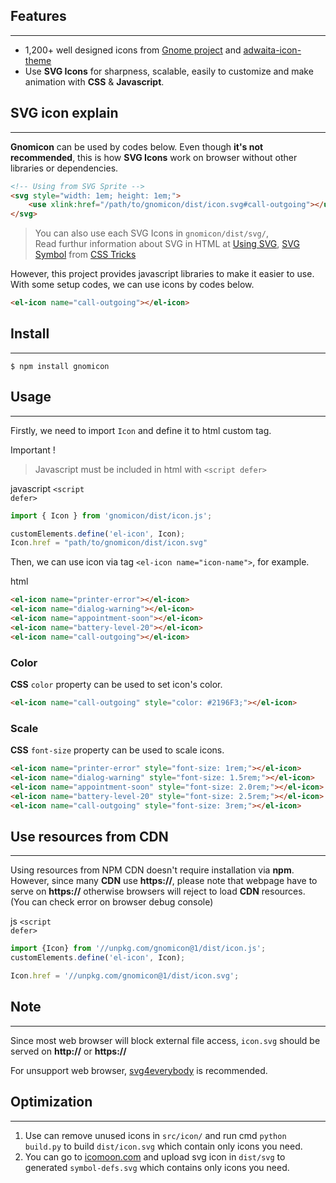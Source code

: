 ## Features
---

- 1,200+ well designed icons from [Gnome project](https://gitlab.gnome.org/Teams/Design/icon-development-kit-www)
  and [adwaita-icon-theme](https://gitlab.gnome.org/GNOME/adwaita-icon-theme)
- Use **SVG Icons** for sharpness, scalable, easily to customize
  and make animation with **CSS** & **Javascript**.

## SVG icon explain
---

**Gnomicon** can be used by codes below. Even though
**it's not recommended**, this is how **SVG Icons** work on browser
without other libraries or dependencies.

```html
<!-- Using from SVG Sprite -->
<svg style="width: 1em; height: 1em;">
    <use xlink:href="/path/to/gnomicon/dist/icon.svg#call-outgoing"></use>
</svg>
```
> You can also use each SVG Icons in `gnomicon/dist/svg/`,  
> Read furthur information about SVG in HTML at
> [Using SVG](https://css-tricks.com/using-svg/),
> [SVG Symbol](https://css-tricks.com/svg-symbol-good-choice-icons/)
> from [CSS Tricks](https://css-tricks.com)

However, this project provides javascript libraries to make it easier to use.
With some setup codes, we can use icons by codes below.

```html
<el-icon name="call-outgoing"></el-icon>
```

## Install
---

```shell
$ npm install gnomicon
```

## Usage
---

Firstly, we need to import `Icon` and define it to html custom tag.

<el-tag class="title-block bg-red">Important !</el-tag>
> Javascript must be included in html with `<script defer>`

<el-tag class="title-block">javascript <code>\<script defer></code></el-tag>
```js
import { Icon } from 'gnomicon/dist/icon.js';

customElements.define('el-icon', Icon);
Icon.href = "path/to/gnomicon/dist/icon.svg"
```

Then, we can use icon via tag `<el-icon name="icon-name">`, for example.

<el-tag class="title-block">html</el-tag>
```html
<el-icon name="printer-error"></el-icon>
<el-icon name="dialog-warning"></el-icon>
<el-icon name="appointment-soon"></el-icon>
<el-icon name="battery-level-20"></el-icon>
<el-icon name="call-outgoing"></el-icon>
```

<div style="font-size: 3rem;">
<el-icon name="printer-error"></el-icon>
<el-icon name="dialog-warning"></el-icon>
<el-icon name="appointment-soon"></el-icon>
<el-icon name="battery-level-20"></el-icon>
<el-icon name="call-outgoing"></el-icon>
</div>

### Color

**CSS** `color` property can be used to set icon's color.

```html
<el-icon name="call-outgoing" style="color: #2196F3;"></el-icon>
```
<div style="color: #2196F3; font-size: 3rem;">
    <el-icon name="printer-error"></el-icon>
    <el-icon name="dialog-warning"></el-icon>
    <el-icon name="appointment-soon"></el-icon>
    <el-icon name="battery-level-20"></el-icon>
    <el-icon name="call-outgoing"></el-icon>
</div>

### Scale

**CSS** `font-size` property can be used to scale icons.

```html
<el-icon name="printer-error" style="font-size: 1rem;"></el-icon>
<el-icon name="dialog-warning" style="font-size: 1.5rem;"></el-icon>
<el-icon name="appointment-soon" style="font-size: 2.0rem;"></el-icon>
<el-icon name="battery-level-20" style="font-size: 2.5rem;"></el-icon>
<el-icon name="call-outgoing" style="font-size: 3rem;"></el-icon>
```

<el-icon name="printer-error" style="font-size: 1rem;"></el-icon>
<el-icon name="dialog-warning" style="font-size: 1.5rem;"></el-icon>
<el-icon name="appointment-soon" style="font-size: 2.0rem;"></el-icon>
<el-icon name="battery-level-20" style="font-size: 2.5rem;"></el-icon>
<el-icon name="call-outgoing" style="font-size: 3rem;"></el-icon>

## Use resources from CDN
---

Using resources from NPM CDN doesn't require installation via **npm**.
However, since many **CDN** use **https://**, please note that
webpage have to serve on **https://** otherwise browsers will reject
to load **CDN** resources. (You can check error on browser debug console)

<el-tag class="title-block">js <code>\<script defer></code></el-tag>
```js
import {Icon} from '//unpkg.com/gnomicon@1/dist/icon.js';
customElements.define('el-icon', Icon);

Icon.href = '//unpkg.com/gnomicon@1/dist/icon.svg';
```

## Note
---

Since most web browser will block external file access,
`icon.svg` should be served on **http://** or **https://**

For unsupport web browser,
<a href="https://github.com/jonathantneal/svg4everybody">svg4everybody</a>
is recommended.

## Optimization
---

1. Use can remove unused icons in `src/icon/` and run cmd `python build.py`
   to build `dist/icon.svg` which contain only icons you need.
2. You can go to [icomoon.com](https://icomoon.com) and upload svg icon in
   `dist/svg` to generated `symbol-defs.svg` which contains only icons you need.

<div style="display: block; margin-bottom: 3rem;"></div>